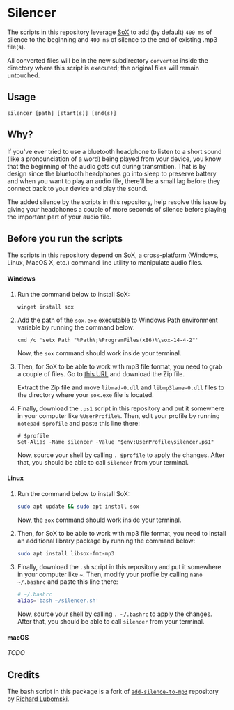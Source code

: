 # Silencer
The scripts in this repository leverage [SoX](http://sox.sourceforge.net/) to add (by default) `400 ms` of silence to the beginning and `400 ms` of silence to the end of existing .mp3 file(s).

All converted files will be in the new subdirectory `converted` inside the directory where this script is executed; the original files will remain untouched.

## Usage

```
silencer [path] [start(s)] [end(s)]
```

## Why?
If you've ever tried to use a bluetooth headphone to listen to a short sound (like a pronounciation of a word) being played from your device, you know that the beginning of the audio gets cut during transmition. That is by design since the bluetooth headphones go into sleep to preserve battery and when you want to play an audio file, there'll be a small lag before they connect back to your device and play the sound.

The added silence by the scripts in this repository, help resolve this issue by giving your headphones a couple of more seconds of silence before playing the important part of your audio file.

## Before you run the scripts
The scripts in this repository depend on [SoX](http://sox.sourceforge.net/), a cross-platform (Windows, Linux, MacOS X, etc.) command line utility to manipulate audio files.

#### Windows
1. Run the command below to install SoX:

	```pwsh
	winget install sox
	```

2. Add the path of the `sox.exe` executable to Windows Path environment variable by running the command below:

	```pwsh
	cmd /c 'setx Path "%Path%;%ProgramFiles(x86)%\sox-14-4-2"'
	```

	Now, the `sox` command should work inside your terminal.

3. Then, for SoX to be able to work with mp3 file format, you need to grab a couple of files. Go to [this URL](https://app.box.com/s/tzn5ohyh90viedu3u90w2l2pmp2bl41t) and download the Zip file.
	<!-- Download link from https://stackoverflow.com/questions/3537155/sox-fail-util-unable-to-load-mad-decoder-library-libmad-function-mad-stream -->

	Extract the Zip file and move `libmad-0.dll` and `libmp3lame-0.dll` files to the directory where your `sox.exe` file is located.

4. Finally, download the `.ps1` script in this repository and put it somewhere in your computer like `%UserProfile%`. Then, edit your profile by running `notepad $profile` and paste this line there:

	```pwsh
	# $profile
	Set-Alias -Name silencer -Value "$env:UserProfile\silencer.ps1"
	```

	Now, source your shell by calling `. $profile` to apply the changes. After that, you should be able to call `silencer` from your terminal.

#### Linux
1. Run the command below to install SoX:

	```sh
	sudo apt update && sudo apt install sox
	```

	Now, the `sox` command should work inside your terminal.

2. Then, for SoX to be able to work with mp3 file format, you need to install an additional library package by running the command below:

	```sh
	sudo apt install libsox-fmt-mp3
	```

3. Finally, download the `.sh` script in this repository and put it somewhere in your computer like `~`. Then, modify your profile by calling `nano ~/.bashrc` and paste this line there:

	```sh
	# ~/.bashrc
	alias='bash ~/silencer.sh'
	```

	Now, source your shell by calling `. ~/.bashrc` to apply the changes. After that, you should be able to call `silencer` from your terminal.

#### macOS
_TODO_

## Credits
The bash script in this package is a fork of [`add-silence-to-mp3`](https://github.com/lubomski/add-silence-to-mp3) repository by [Richard Lubomski](https://github.com/lubomski).